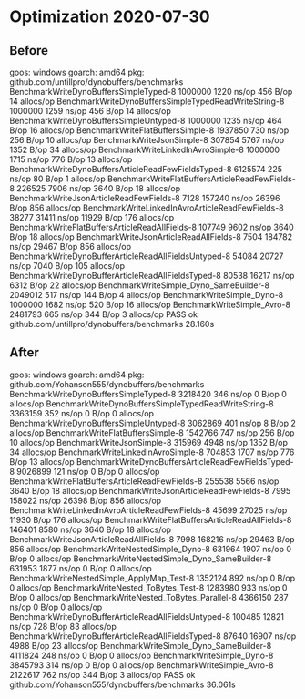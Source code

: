 # Optimization 2020-07-30

## Before

goos: windows
goarch: amd64
pkg: github.com/untillpro/dynobuffers/benchmarks
BenchmarkWriteDynoBuffersSimpleTyped-8                           1000000              1220 ns/op             456 B/op         14 allocs/op
BenchmarkWriteDynoBuffersSimpleTypedReadWriteString-8            1000000              1259 ns/op             456 B/op         14 allocs/op
BenchmarkWriteDynoBuffersSimpleUntyped-8                         1000000              1235 ns/op             464 B/op         16 allocs/op
BenchmarkWriteFlatBuffersSimple-8                                1937850               730 ns/op             256 B/op         10 allocs/op
BenchmarkWriteJsonSimple-8                                        307854              5767 ns/op            1352 B/op         34 allocs/op
BenchmarkWriteLinkedInAvroSimple-8                               1000000              1715 ns/op             776 B/op         13 allocs/op
BenchmarkWriteDynoBuffersArticleReadFewFieldsTyped-8             6125574               225 ns/op              80 B/op          1 allocs/op
BenchmarkWriteFlatBuffersArticleReadFewFields-8                   226525              7906 ns/op            3640 B/op         18 allocs/op
BenchmarkWriteJsonArticleReadFewFields-8                            7128            157240 ns/op           26396 B/op        856 allocs/op
BenchmarkWriteLinkedInAvroArticleReadFewFields-8                   38277             31411 ns/op           11929 B/op        176 allocs/op
BenchmarkWriteFlatBuffersArticleReadAllFields-8                   107749              9602 ns/op            3640 B/op         18 allocs/op
BenchmarkWriteJsonArticleReadAllFields-8                            7504            184782 ns/op           29467 B/op        856 allocs/op
BenchmarkWriteDynoBufferArticleReadAllFieldsUntyped-8              54084             20727 ns/op            7040 B/op        105 allocs/op
BenchmarkWriteDynoBufferArticleReadAllFieldsTyped-8                80538             16217 ns/op            6312 B/op         22 allocs/op
BenchmarkWriteSimple_Dyno_SameBuilder-8                          2049012               517 ns/op             144 B/op          4 allocs/op
BenchmarkWriteSimple_Dyno-8                                      1000000              1682 ns/op             520 B/op         16 allocs/op
BenchmarkWriteSimple_Avro-8                                      2481793               665 ns/op             344 B/op          3 allocs/op
PASS
ok      github.com/untillpro/dynobuffers/benchmarks     28.160s

## After

goos: windows
goarch: amd64
pkg: github.com/Yohanson555/dynobuffers/benchmarks
BenchmarkWriteDynoBuffersSimpleTyped-8                           3218420               346 ns/op               0 B/op          0 allocs/op
BenchmarkWriteDynoBuffersSimpleTypedReadWriteString-8            3363159               352 ns/op               0 B/op          0 allocs/op
BenchmarkWriteDynoBuffersSimpleUntyped-8                         3062869               401 ns/op               8 B/op          2 allocs/op
BenchmarkWriteFlatBuffersSimple-8                                1542766               747 ns/op             256 B/op         10 allocs/op
BenchmarkWriteJsonSimple-8                                        315969              4948 ns/op            1352 B/op         34 allocs/op
BenchmarkWriteLinkedInAvroSimple-8                                704853              1707 ns/op             776 B/op         13 allocs/op
BenchmarkWriteDynoBuffersArticleReadFewFieldsTyped-8             9026899               121 ns/op               0 B/op          0 allocs/op
BenchmarkWriteFlatBuffersArticleReadFewFields-8                   255538              5566 ns/op            3640 B/op         18 allocs/op
BenchmarkWriteJsonArticleReadFewFields-8                            7995            158022 ns/op           26398 B/op        856 allocs/op
BenchmarkWriteLinkedInAvroArticleReadFewFields-8                   45699             27025 ns/op           11930 B/op        176 allocs/op
BenchmarkWriteFlatBuffersArticleReadAllFields-8                   146401              8580 ns/op            3640 B/op         18 allocs/op
BenchmarkWriteJsonArticleReadAllFields-8                            7998            168216 ns/op           29463 B/op        856 allocs/op
BenchmarkWriteNestedSimple_Dyno-8                                 631964              1907 ns/op               0 B/op          0 allocs/op
BenchmarkWriteNestedSimple_Dyno_SameBuilder-8                     631953              1877 ns/op               0 B/op          0 allocs/op
BenchmarkWriteNestedSimple_ApplyMap_Test-8                       1352124               892 ns/op               0 B/op          0 allocs/op
BenchmarkWriteNested_ToBytes_Test-8                              1283980               933 ns/op               0 B/op          0 allocs/op
BenchmarkWriteNested_ToBytes_Parallel-8                          4366150               287 ns/op               0 B/op          0 allocs/op
BenchmarkWriteDynoBufferArticleReadAllFieldsUntyped-8             100485             12821 ns/op             728 B/op         83 allocs/op
BenchmarkWriteDynoBufferArticleReadAllFieldsTyped-8                87640             16907 ns/op            4988 B/op         23 allocs/op
BenchmarkWriteSimple_Dyno_SameBuilder-8                          4111824               248 ns/op               0 B/op          0 allocs/op
BenchmarkWriteSimple_Dyno-8                                      3845793               314 ns/op               0 B/op          0 allocs/op
BenchmarkWriteSimple_Avro-8                                      2122617               762 ns/op             344 B/op          3 allocs/op
PASS
ok      github.com/Yohanson555/dynobuffers/benchmarks   36.061s